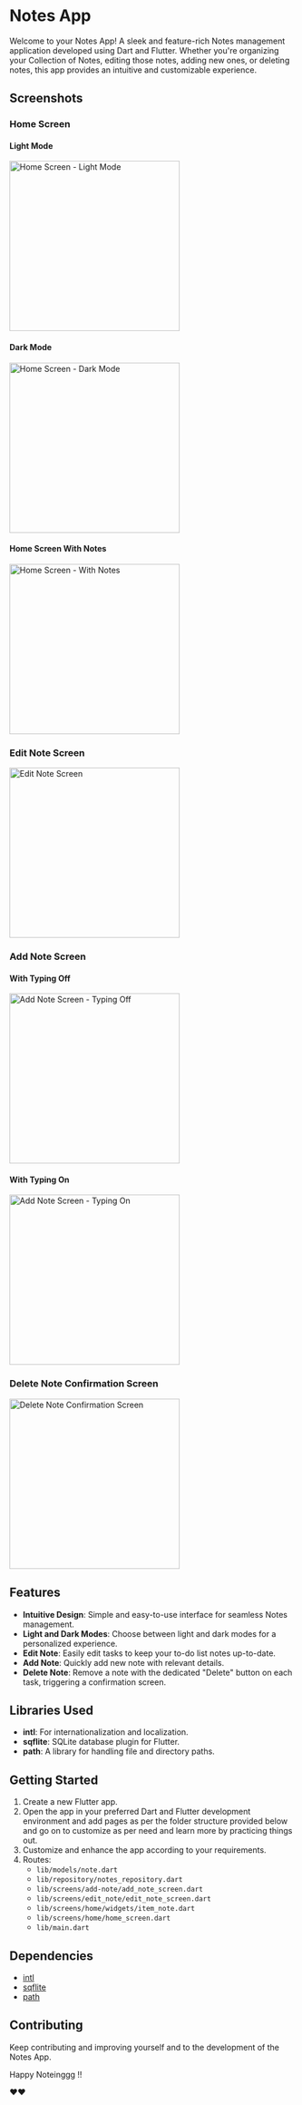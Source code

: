 # Notes App

Welcome to your Notes App! A sleek and feature-rich Notes management application developed using Dart and Flutter. Whether you're organizing your Collection of Notes, editing those notes, adding new ones, or deleting notes, this app provides an intuitive and customizable experience.

## Screenshots

### Home Screen

#### Light Mode
<img src="screenshots/home_screen_light_mode.jpg" alt="Home Screen - Light Mode" width="300">

#### Dark Mode
<img src="screenshots/home_screen_dark_mode.jpg" alt="Home Screen - Dark Mode" width="300">

#### Home Screen With Notes
<img src="screenshots/home_screen_with_tasks_data.jpg" alt="Home Screen - With Notes" width="300">

### Edit Note Screen
<img src="screenshots/edit_note_screen.jpg" alt="Edit Note Screen" width="300">

### Add Note Screen

#### With Typing Off
<img src="screenshots/add_note_screen_typing_off.jpg" alt="Add Note Screen - Typing Off" width="300">

#### With Typing On
<img src="screenshots/add_note_screen_typing_on.jpg" alt="Add Note Screen - Typing On" width="300">

### Delete Note Confirmation Screen
<img src="screenshots/delete_note_confirmation.jpg" alt="Delete Note Confirmation Screen" width="300">

## Features

- **Intuitive Design**: Simple and easy-to-use interface for seamless Notes management.
- **Light and Dark Modes**: Choose between light and dark modes for a personalized experience.
- **Edit Note**: Easily edit tasks to keep your to-do list notes up-to-date.
- **Add Note**: Quickly add new note with relevant details.
- **Delete Note**: Remove a note with the dedicated "Delete" button on each task, triggering a confirmation screen.

## Libraries Used

- **intl**: For internationalization and localization.
- **sqflite**: SQLite database plugin for Flutter.
- **path**: A library for handling file and directory paths.

## Getting Started

1. Create a new Flutter app.
2. Open the app in your preferred Dart and Flutter development environment and add pages as per the folder structure provided below and go on to customize as per need and learn more by practicing things out.
3. Customize and enhance the app according to your requirements.
4. Routes:
   - `lib/models/note.dart`
   - `lib/repository/notes_repository.dart`
   - `lib/screens/add-note/add_note_screen.dart`
   - `lib/screens/edit_note/edit_note_screen.dart`
   - `lib/screens/home/widgets/item_note.dart`
   - `lib/screens/home/home_screen.dart`
   - `lib/main.dart`

## Dependencies

- [intl](https://pub.dev/packages/intl)
- [sqflite](https://pub.dev/packages/sqflite)
- [path](https://pub.dev/packages/path)

## Contributing

Keep contributing and improving yourself and to the development of the Notes App.

Happy Noteinggg !!

❤❤

